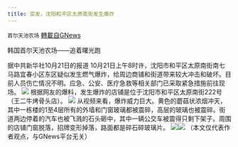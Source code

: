 ```yaml
---
title: 突发，沈阳和平区太原南街发生爆炸
---
```

`首尔天池农场` [轉載自GNews](https://gnews.org/zh-hans/1607197/)

韩国首尔天池农场——追着曙光跑

据中共新华社10月21日的报道 10月21日上午8时许，沈阳市和平区太原南街南七马路宜春小区东区疑似发生燃气爆炸，给周边商铺和街道带来较大冲击和破坏。目前人员伤亡情况不明。应急、公安、医疗急救等相关部门已采取紧急措施前往现场。
![](https://assets.gnews.org/wp-content/uploads/2021/10/WhatsApp-Image-2021-10-21-at-12.17.10.jpeg)
根据网友的爆料，发生爆炸的店铺是位于沈阳市和平区太原南街222号（王二牛烤骨头店）。
![](https://assets.gnews.org/wp-content/uploads/2021/10/WhatsApp-Image-2021-10-21-at-12.17.12.jpeg)
从视频来看，爆炸威力巨大。黄色的蘑菇状浓烟冲天，其中一栋楼的1至4层所有的外墙和门窗玻璃都被震碎，高层的玻璃也被震碎。街道两边停着的汽车也被飞溅的石头砸中，其中一辆公交车被震得只剩下架子。周围的店铺门窗脱落，招牌变形掉落，路面都是碎石碎玻璃片。
![](https://assets.gnews.org/wp-content/uploads/2021/10/WhatsApp-Image-2021-10-21-at-12.17.11-1.jpeg)![](https://assets.gnews.org/wp-content/uploads/2021/10/WhatsApp-Image-2021-10-21-at-12.17.11-2.jpeg)
（本文仅代表作者观点，与GNews平台无关）
